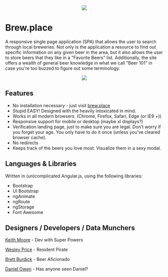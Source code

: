 <div style="text-align:center"><img style="max-width: 100%" src ="http://www.brew.place/images/beerplace-logo.png" /></div>

# Brew.place

A responsive single page application (SPA) that allows the user to search through local breweries. Not only is the application a resource to find out specific information on any given beer in the area, but it also allows the user to store beers that they like in a "Favorite Beers" list. Additionally, the site offers a wealth of general beer knowledge in what we call "Beer 101" in case you're too buzzed to figure out some terminology.

<div style="text-align:center"><img style="max-width: 100%" src ="http://www.brew.place/images/readme.gif" /></div>

## Features

- No installation necessary - just visit [brew.place](http://www.brew.place)
- Stupid EASY! Designed with the heavily intoxicated in mind.
- Works in all modern browsers. (Chrome, Firefox, Safari, Edge (or IE9 +))
- Responsive support for mobile or desktop (maybe xl displays?)
- Verification landing page, just to make sure you are legal. Don't worry if you forget your age. You only have to do it once (unless you've cleared browser cache).
- No redirects
- Keeps track of the beers you love most. Visualize them in a sexy modal.

## Languages & Libraries

Written in (un)complicated Angular.js, using the following libraries:
* Bootstrap
* UI Bootstrap
* ngAnimate
* ngRoute
* ngStorage
* Font Awesome

## Designers / Developers / Data Munchers

[Keith Moore](https://github.com/kdavidmoore) - Dev with Super Powers

[Wesley Price](https://github.com/dwesleyprice) - Resident Pirate

[Brett Burdick](https://github.com/BRETT-B) - Beer Aficionado

[Daniel Owen](https://github.com/daniel-owen) - Has anyone seen Daniel?






